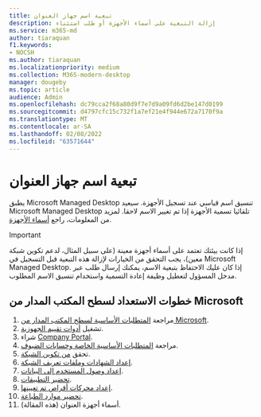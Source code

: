```yaml
---
title: تبعية اسم جهاز العنوان
description: إزالة التبعية على أسماء الأجهزة أو طلب استثناء
ms.service: m365-md
author: tiaraquan
f1.keywords:
- NOCSH
ms.author: tiaraquan
ms.localizationpriority: medium
ms.collection: M365-modern-desktop
manager: dougeby
ms.topic: article
audience: Admin
ms.openlocfilehash: dc79cca2f68a80d9f7e7d9a09fd6d2be147d0199
ms.sourcegitcommit: d4797cfc15c732f1a7ef21e4f944e672a7170f9a
ms.translationtype: MT
ms.contentlocale: ar-SA
ms.lasthandoff: 02/08/2022
ms.locfileid: "63571644"
---
```

# <a name="address-device-name-dependency"></a>تبعية اسم جهاز العنوان

يطبق Microsoft Managed Desktop تنسيق اسم قياسي عند تسجيل الأجهزة. سيعيد Microsoft Managed Desktop تلقائيا تسمية الأجهزة إذا تم تغيير الاسم لاحقا. لمزيد من المعلومات، راجع [أسماء الأجهزة](../service-description/device-names.md).

> [!IMPORTANT]
> إذا كانت بيئتك تعتمد على أسماء أجهزة معينة (على سبيل المثال، لدعم تكوين شبكة معين)، يجب التحقق من الخيارات لإزالة هذه التبعية قبل التسجيل في Microsoft Managed Desktop. إذا كان عليك الاحتفاظ بتبعية الاسم، يمكنك إرسال طلب عبر مدخل المسؤول لتعطيل وظيفة إعادة التسمية واستخدام تنسيق الاسم المطلوب.[](../working-with-managed-desktop/admin-support.md)

## <a name="steps-to-get-ready-for-microsoft-managed-desktop"></a>خطوات الاستعداد لسطح المكتب المدار من Microsoft

1. مراجعة [المتطلبات الأساسية لسطح المكتب المدار من Microsoft](prerequisites.md).
1. تشغيل [أدوات تقييم الجهوزية](readiness-assessment-tool.md).
1. شراء [Company Portal](../get-started/company-portal.md).
1. مراجعة [المتطلبات الأساسية الخاصة وحسابات الضيوف](guest-accounts.md).
1. تحقق [من تكوين الشبكة](network.md).
1. [إعداد الشهادات وملفات تعريف الشبكة](certs-wifi-lan.md).
1. [إعداد وصول المستخدم إلى البيانات](authentication.md).
1. [تحضير التطبيقات](apps.md).
1. [إعداد محركات أقراص تم تعيينها](mapped-drives.md).
1. [تحضير موارد الطباعة](printing.md).
1. أسماء أجهزة العنوان (هذه المقالة).
